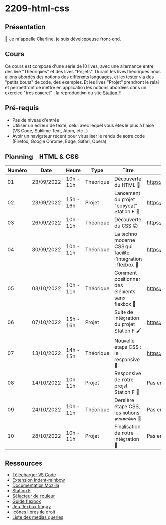 # 2209-html-css

## Présentation

👋 Je m'appelle Charline, je suis développeuse front-end.

## Cours

Ce cours est composé d'une série de 10 lives, avec une alternance entre des live "Théoriques" et des lives "Projets".
Durant les lives théoriques nous allons abordés des notions des différents languages, et les tester via des "petits bouts" de code, des exemples.
Et les lives "Projet" prendront le relai et permettront de mettre en application les notions abordées dans un exercice "très concret" : la reproduction du site [Station F](https://stationf.co/)

## Pré-requis

- Pas de niveau d'entrée
- Utiliser un éditeur de texte, celui avec lequel vous êtes le plus à l'aise (VS Code, Sublime Text, Atom, etc...)
- Avoir un navigateur récent pour visualiser le rendu de notre code (Firefox, Google Chrome, Edge, Safari, Opera)

## Planning - HTML & CSS

| Numéro | Date       | Heure     | Type      | Titre                                                         | Replay                |
| ------ | ---------- | --------- | --------- | ------------------------------------------------------------- | --------------------- |
| 01     | 23/09/2022 | 10h - 11h | Théorique | Découverte du HTML 🙂                                         | https://app.studi.fr/#/dashboard/events/38691/replay |
| 02     | 23/09/2022 | 15h - 16h | Projet    | Lancement du projet "copycat" Station F 🙌                    | https://app.studi.fr/#/dashboard/events/38693/replay |
| 03     | 26/09/2022 | 10h - 11h | Théorique | Découverte du CSS 🙃                                          | https://app.studi.fr/#/dashboard/events/38694/replay |
| 04     | 30/09/2022 | 10h - 11h | Théorique | La techno moderne CSS qui facilite l'intégration : flexbox 🚀 | https://app.studi.fr/#/dashboard/events/38695/replay |
| 05     | 03/10/2022 | 10h - 11h | Théorique | Comment positionner des éléments sans flexbox 🤔              | https://app.studi.fr/#/dashboard/events/38696/replay |
| 06     | 07/10/2022 | 15h - 16h | Projet    | Suite de intégration du projet Station F 🖌                    | https://app.studi.fr/#/dashboard/events/38697/replay |
| 07     | 13/10/2022 | 14h - 15h | Théorique | Nouvelle étape CSS : le responsive 🧐                         | https://app.studi.fr/#/dashboard/events/38698/replay |
| 08     | 14/10/2022 | 10h - 11h | Projet    | Responsive de notre projet Station F 📱                       | Pas encore disponible |
| 09     | 24/10/2022 | 10h - 11h | Théorique | Dernière étape CSS, les notions avancées 💃                   | Pas encore disponible |
| 10     | 28/10/2022 | 10h - 11h | Projet    | Finalisation de notre intégration 🥳                          | Pas encore disponible |

## Ressources

- [Télécharger VS Code](https://code.visualstudio.com/)  
- [Extension Indent-rainbow](https://marketplace.visualstudio.com/items?itemName=oderwat.indent-rainbow)  
- [Documentation Mozilla](https://developer.mozilla.org/fr/)  
- [Station F](https://stationf.co/)  
- [Sélecteur de couleur](https://htmlcolorcodes.com/fr/selecteur-de-couleur/)  
- [Guide flexbox](https://css-tricks.com/snippets/css/a-guide-to-flexbox/)  
- [Jeu flexbox froggy](https://flexboxfroggy.com/#fr)
- [Icônes libres de droit](https://remixicon.com/)
- [Liste des medias queries](https://developer.mozilla.org/fr/docs/Web/CSS/@media)
